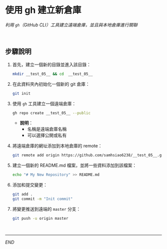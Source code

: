 # 使用 gh 建立新倉庫

_利用 `gh`（GitHub CLI）工具建立遠端倉庫，並且與本地倉庫進行關聯_

</br>

## 步驟說明

1. 首先，建立一個新的目錄並進入該目錄：

    ```bash
    mkdir __test_05__ && cd  __test_05__
    ```

2. 在此資料夾內初始化一個新的 git 倉庫：

    ```bash
    git init
    ```

3. 使用 `gh` 工具建立一個遠端倉庫：

    ```bash
    gh repo create __test_05__ --public
    ```

    - **說明**：
        - 名稱是遠端倉庫名稱
        - 可以選擇公開或私有

4. 將遠端倉庫的網址添加到本地倉庫的 remote：

    ```bash
    git remote add origin https://github.com/samhsiao6238/__test_05__.git
    ```

5. 建立一個新的 README.md 檔案，並將一些資料添加到該檔案：

    ```bash
    echo "# My New Repository" >> README.md
    ```

6. 添加和提交變更：

    ```bash
    git add .
    git commit -m "Init commit"
    ```

7. 將變更推送到遠端的 `master` 分支：

    ```bash
    git push -u origin master
    ```

</br>

---

_END_